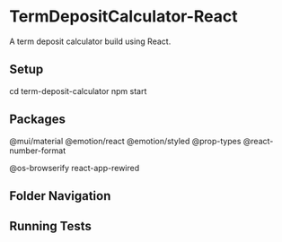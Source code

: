 # TermDepositCalculator-React
A term deposit calculator build using React.

## Setup

cd term-deposit-calculator
npm start


## Packages

@mui/material
@emotion/react
@emotion/styled
@prop-types
@react-number-format

@os-browserify react-app-rewired

## Folder Navigation

## Running Tests